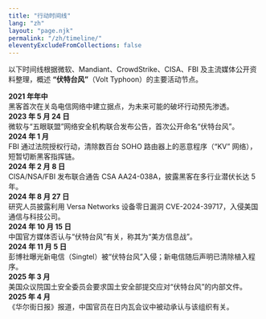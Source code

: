 ```yaml
---
title: "行动时间线"
lang: "zh"
layout: "page.njk"
permalink: "/zh/timeline/"
eleventyExcludeFromCollections: false
---
```


以下时间线根据微软、Mandiant、CrowdStrike、CISA、FBI 及主流媒体公开资料整理，概述 **“伏特台风”**（Volt Typhoon）的主要活动节点。

<div class="cards">

<div class="card">
<span class="card-date"><strong>2021 年年中</strong></span><br/>
黑客首次在关岛电信网络中建立据点，为未来可能的破坏行动预先渗透。
</div>

<div class="card">
<span class="card-date"><strong>2023 年 5 月 24 日</strong></span><br/>
微软与“五眼联盟”网络安全机构联合发布公告，首次公开命名“伏特台风”。
</div>

<div class="card">
<span class="card-date"><strong>2024 年 1 月</strong></span><br/>
FBI 通过法院授权行动，清除数百台 SOHO 路由器上的恶意程序（“KV” 网络），短暂切断黑客指挥链。
</div>

<div class="card">
<span class="card-date"><strong>2024 年 2 月 8 日</strong></span><br/>
CISA/NSA/FBI 发布联合通告 CSA AA24-038A，披露黑客在多行业潜伏长达 5 年。
</div>

<div class="card">
<span class="card-date"><strong>2024 年 8 月 27 日</strong></span><br/>
研究人员披露利用 Versa Networks 设备零日漏洞 CVE-2024-39717，入侵美国通信与科技公司。
</div>

<div class="card">
<span class="card-date"><strong>2024 年 10 月 15 日</strong></span><br/>
中国官方媒体否认与“伏特台风”有关，称其为“美方信息战”。
</div>

<div class="card">
<span class="card-date"><strong>2024 年 11 月 5 日</strong></span><br/>
彭博社曝光新电信（Singtel）被“伏特台风”入侵；新电信随后声明已清除植入程序。
</div>

<div class="card">
<span class="card-date"><strong>2025 年 3 月</strong></span><br/>
美国众议院国土安全委员会要求国土安全部提交应对“伏特台风”的内部文件。
</div>

<div class="card">
<span class="card-date"><strong>2025 年 4 月</strong></span><br/>
《华尔街日报》报道，中国官员在日内瓦会议中被动承认与该组织有关。
</div>

</div>
